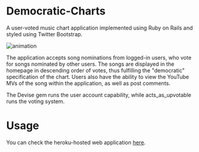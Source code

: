 # Democratic-Charts
A user-voted music chart application implemented using Ruby on Rails and styled using Twitter Bootstrap.

![animation](https://thumbs.gfycat.com/ShallowBothDromedary-max-1mb.gif)

The application accepts song nominations from logged-in users, who vote for songs nominated by other users. The songs are displayed in the homepage in descending order of votes, thus fulfilling the "democratic" specification of the chart. Users also have the ability to view the YouTube MVs of the song within the application, as well as post comments.

The Devise gem runs the user account capability, while acts_as_upvotable runs the voting system.

# Usage
You can check the heroku-hosted web application [here](http://democratic-charts.herokuapp.com/).
